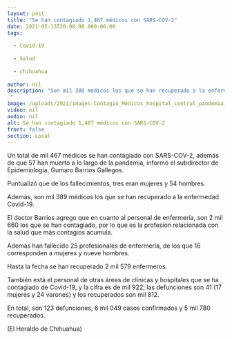 ```yaml
---
layout: post
title: "Se han contagiado 1,467 médicos con SARS-COV-2"
date: 2021-05-13T20:08:00.000-06:00
tags:
  
  - Covid-19
  
  - Salud
  
  - chihuahua
  
author: nil
description: "Son mil 389 médicos los que se han recuperado a la enfermedad Covid-19 "
image: /uploads/2021/images-Contagio_Médicos_hospital_central_pandemia_coronavirus_1.jpg
video: nil
audio: nil
alt: Se han contagiado 1,467 médicos con SARS-COV-2
front: false
section: Local
---
```


Un total de mil 467 médicos se han contagiado con SARS-COV-2, además de que 57 han muerto a lo largo de la pandemia, informó el subdirector de Epidemiología, Gumaro Barrios Gallegos.

Puntualizó que de los fallecimientos, tres eran mujeres y 54 hombres.

Además, son mil 389 médicos los que se han recuperado a la enfermedad Covid-19.

El doctor Barrios agrego que en cuanto al personal de enfermería, son 2 mil 660 los que se han contagiado, por lo que es la profesión relacionada con la salud que más contagios acumula.

Además han fallecido 25 profesionales de enfermería, de los que 16 corresponden a mujeres y nueve hombres.

Hasta la fecha se han recuperado 2 mil 579 enfermeros.

También está el personal de otras áreas de clínicas y hospitales que se ha contagiado de Covid-19, y la cifra es de mil 922; las defunciones son 41 (17 mujeres y 24 varones) y los recuperados son mil 812.

En total, son 123 defunciones, 6 mil 049 casos confirmados y 5 mil 780 recuperados.

(El Heraldo de Chihuahua)